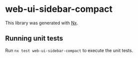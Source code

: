 # web-ui-sidebar-compact

This library was generated with [Nx](https://nx.dev).

## Running unit tests

Run `nx test web-ui-sidebar-compact` to execute the unit tests.
